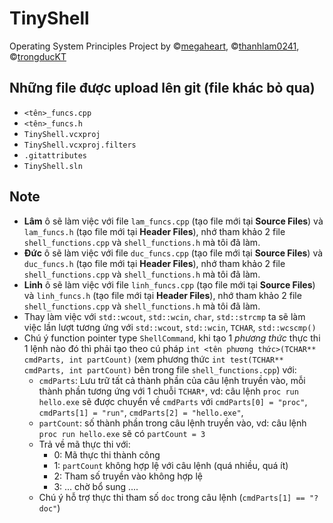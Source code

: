 # TinyShell
Operating System Principles Project by ©[megaheart](https://github.com/megaheart), ©[thanhlam0241](https://github.com/thanhlam0241), ©[trongducKT](https://github.com/trongducKT)
## Những file được upload lên git (file khác bỏ qua)
- `<tên>_funcs.cpp`
- `<tên>_funcs.h`
- `TinyShell.vcxproj`
- `TinyShell.vcxproj.filters`
- `.gitattributes`
- `TinyShell.sln`
## Note
- **Lâm** ô sẽ làm việc với file `lam_funcs.cpp` (tạo file mới tại **Source Files**) và  `lam_funcs.h` (tạo file mới tại **Header Files**), nhớ tham khảo 2 file `shell_functions.cpp` và `shell_functions.h` mà tôi đã làm.
- **Đức** ô sẽ làm việc với file `duc_funcs.cpp` (tạo file mới tại **Source Files**) và  `duc_funcs.h` (tạo file mới tại **Header Files**), nhớ tham khảo 2 file `shell_functions.cpp` và `shell_functions.h` mà tôi đã làm.
- **Linh** ô sẽ làm việc với file `linh_funcs.cpp` (tạo file mới tại **Source Files**) và  `linh_funcs.h` (tạo file mới tại **Header Files**), nhớ tham khảo 2 file `shell_functions.cpp` và `shell_functions.h` mà tôi đã làm.
- Thay làm việc với `std::wcout`, `std::wcin`, `char`, `std::strcmp` ta sẽ làm việc lần lượt tương ứng với `std::wcout`, `std::wcin`, `TCHAR`, `std::wcscmp()`
- Chú ý function pointer type `ShellCommand`, khi tạo 1 *phương thức* thực thi 1 lệnh nào đó thì phải tạo theo cú pháp `int <tên phương thức>(TCHAR** cmdParts, int partCount)` (xem phương thức `int test(TCHAR** cmdParts, int partCount)` bên trong file `shell_functions.cpp`) với:
  - `cmdParts`: Lưu trữ tất cả thành phần của câu lệnh truyền vào, mỗi thành phần tương ứng với 1 chuỗi `TCHAR*`, vd: câu lệnh `proc run hello.exe` sẽ được chuyển về  `cmdParts` với `cmdParts[0] = "proc"`, `cmdParts[1] = "run"`, `cmdParts[2] = "hello.exe"`, 
  - `partCount`: số thành phần trong câu lệnh truyền vào, vd: câu lệnh `proc run hello.exe` sẽ có `partCount = 3`
  - Trả về mã thực thi với:
    -   0: Mã thực thi thành công
    -   1: `partCount` không hợp lệ với câu lệnh (quá nhiều, quá ít)
    -   2: Tham số truyền vào không hợp lệ
    -   3: ... chờ bổ sung ....
  - Chú ý hỗ trợ thực thi tham số `doc` trong câu lệnh (`cmdParts[1] == "?doc"`)
